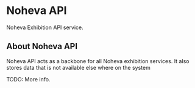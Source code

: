 # Noheva API

Noheva Exhibition API service.

## About Noheva API

Noheva API acts as a backbone for all Noheva exhibition services. It also stores data that is not available else where on the system

TODO: More info.



 























